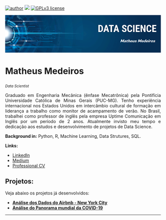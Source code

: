 [![author](https://img.shields.io/badge/author-Mathmedeiros-red.svg)](https://www.linkedin.com/in/matheushomedeiros/) [![](https://img.shields.io/badge/python-3.7+-blue.svg)](https://www.python.org/downloads/release/python-365/) [![GPLv3 license](https://img.shields.io/badge/License-GPLv3-blue.svg)](http://perso.crans.org/besson/LICENSE.html)

<p align="center">
  <img src="banner.png" >
</p>

# Matheus Medeiros
<sub>*Data Scientist*</sub>

<div style="text-align: justify">Graduado em Engenharia Mecânica (ênfase Mecatrônica) pela Pontifícia Universidade Católica de Minas Gerais (PUC-MG). Tenho experiência internacional nos Estados Unidos em intercâmbio cultural de formação em liderança a trabalho como monitor de acampamento de verão. No Brasil, trabalhei como professor de inglês pela empresa Uptime Comunicação em Inglês por um período de 2 anos. Atualmente invisto meu tempo e dedicação aos estudos e desenvolvimento de projetos de Data Science.</div>

**Background in:** Python, R, Machine Learning, Data Strutures, SQL.

**Links:**
* [LinkedIn](https://www.linkedin.com/in/matheushomedeiros/)
* [Medium](https://medium.com/something-about-data)
* [Professional CV](https://drive.google.com/file/d/11MlJlShI8ZkXNfWUvibt3AehJgd9ucD3/view?usp=sharing)


## Projetos:
Veja abaixo os projetos já desenvolvidos:

* [**Análise dos Dados do Airbnb - New York City**](https://github.com/Mathmedeiros/Projeto-Analise-de-dados-do-Airbnb-NYC)
* [**Análise do Panorama mundial da COVID-19**](https://github.com/Mathmedeiros/Projeto-Analise-de-dados-COVID-19)

---
